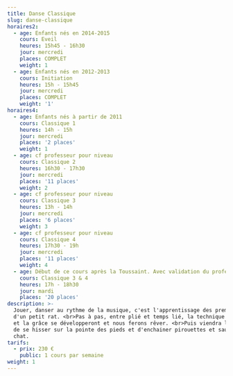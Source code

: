 ```yaml
---
title: Danse Classique
slug: danse-classique
horaires2:
  - age: Enfants nés en 2014-2015
    cours: Eveil
    heures: 15h45 - 16h30
    jour: mercredi
    places: COMPLET
    weight: 1
  - age: Enfants nés en 2012-2013
    cours: Initiation
    heures: 15h - 15h45
    jour: mercredi
    places: COMPLET
    weight: '1'
horaires4:
  - age: Enfants nés à partir de 2011
    cours: Classique 1
    heures: 14h - 15h
    jour: mercredi
    places: '2 places'
    weight: 1
  - age: cf professeur pour niveau
    cours: Classique 2
    heures: 16h30 - 17h30
    jour: mercredi
    places: '11 places'
    weight: 2
  - age: cf professeur pour niveau
    cours: Classique 3
    heures: 13h - 14h
    jour: mercredi
    places: '6 places'
    weight: 3
  - age: cf professeur pour niveau
    cours: Classique 4
    heures: 17h30 - 19h
    jour: mercredi
    places: '11 places'
    weight: 4
  - age: Début de ce cours après la Toussaint. Avec validation du professeur
    cours: Classique 3 & 4
    heures: 17h - 18h30
    jour: mardi
    places: '20 places'
description: >-
  Jouer, danser au rythme de la musique, c'est l'apprentissage des premiers pas
  d'un petit rat. <br>Pas à pas, entre plié et temps lié, la technique classique
  et la grâce se développeront et nous ferons rêver. <br>Puis viendra le temps
  de se hisser sur la pointe des pieds et d'enchainer pirouettes et sauts de
  chat.
tarifs:
  - prix: 230 €
    public: 1 cours par semaine
weight: 1
---
```

